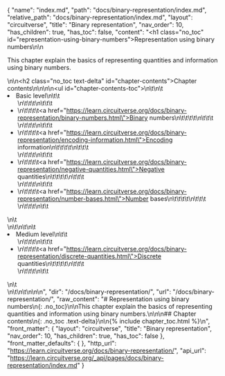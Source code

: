 {
  "name": "index.md",
  "path": "docs/binary-representation/index.md",
  "relative_path": "docs/binary-representation/index.md",
  "layout": "circuitverse",
  "title": "Binary representation",
  "nav_order": 10,
  "has_children": true,
  "has_toc": false,
  "content": "<h1 class=\"no_toc\" id=\"representation-using-binary-numbers\">Representation using binary numbers</h1>\n\n<p>This chapter explain the basics of representing quantities and information using binary numbers.</p>\n\n<h2 class=\"no_toc text-delta\" id=\"chapter-contents\">Chapter contents</h2>\n\n<!-- -*- engine:django -*- -->\n\n<ul id=\"chapter-contents-toc\">\n\t\n\t<li>Basic level\n\t\t<ul>\n\t\t\t\n\t\t\t<li>\n\t\t\t\t<a href=\"https://learn.circuitverse.org/docs/binary-representation/binary-numbers.html\">Binary numbers</a>\n\t\t\t\t\n\t\t\t</li>\n\t\t\t\n\t\t\t<li>\n\t\t\t\t<a href=\"https://learn.circuitverse.org/docs/binary-representation/encoding-information.html\">Encoding information</a>\n\t\t\t\t\n\t\t\t</li>\n\t\t\t\n\t\t\t<li>\n\t\t\t\t<a href=\"https://learn.circuitverse.org/docs/binary-representation/negative-quantities.html\">Negative quantities</a>\n\t\t\t\t\n\t\t\t</li>\n\t\t\t\n\t\t\t<li>\n\t\t\t\t<a href=\"https://learn.circuitverse.org/docs/binary-representation/number-bases.html\">Number bases</a>\n\t\t\t\t\n\t\t\t</li>\n\t\t\t\n\t\t</ul>\n\t</li>\n\t\n\t\n\t<li>Medium level\n\t\t<ul>\n\t\t\t\n\t\t\t<li>\n\t\t\t\t<a href=\"https://learn.circuitverse.org/docs/binary-representation/discrete-quantities.html\">Discrete quantities</a>\n\t\t\t\t\n\t\t\t</li>\n\t\t\t\n\t\t</ul>\n\t</li>\n\t\n\t\n</ul>\n\n",
  "dir": "/docs/binary-representation/",
  "url": "/docs/binary-representation/",
  "raw_content": "# Representation using binary numbers\n{: .no_toc}\n\nThis chapter explain the basics of representing quantities and information using binary numbers.\n\n\n## Chapter contents\n{: .no_toc .text-delta}\n\n{% include chapter_toc.html %}\n",
  "front_matter": {
    "layout": "circuitverse",
    "title": "Binary representation",
    "nav_order": 10,
    "has_children": true,
    "has_toc": false
  },
  "front_matter_defaults": {
  },
  "http_url": "https://learn.circuitverse.org/docs/binary-representation/",
  "api_url": "https://learn.circuitverse.org/_api/pages/docs/binary-representation/index.md"
}